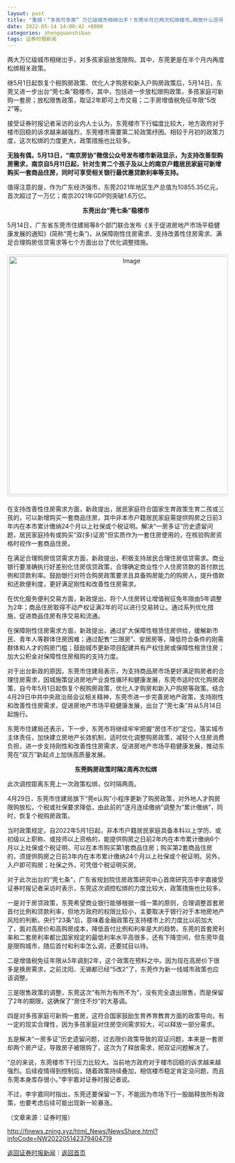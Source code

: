 ```yaml
---
layout: post
title: "重磅！“多孩可多房” 万亿级城市相继岀手！东莞半月已两次松绑楼市…释放什么信号？"
date: 2022-05-14 14:00:42 +0800
categories: zhengquanshibao
tags: 证券时报新闻
---
```

<p>两大万亿级城市相继岀手，对多孩家庭放宽限购。其中，东莞更是在半个月内再度松绑相关政策。</p>
 <p>继5月1日起恢复个税购房政策、优化人才购房和新入户购房政策后，5月14日，东莞又进一步出台“莞七条”稳楼市，其中，包括进一步放松限购政策，多孩家庭可新购一套房；放松限售政策，取证2年即可上市交易；二手房增值税免征年限“5改2”等。 </p>
 <p>接受证券时报记者采访的业内人士认为，东莞楼市下行幅度比较大，地方政府对于楼市回稳的诉求越来越强烈，东莞楼市需要第二轮政策纾困。相较于月初的政策力度，这次松绑的力度更大，政策措施也比较多。 </p>
 <p><strong>无独有偶，5月13日，“南京房协”微信公众号发布楼市新政显示，为支持改善型购房需求，南京自5月11日起，针对生育二个孩子及以上的南京户籍居民家庭可新增购买一套商品住房，同时可享受相关银行最优惠贷款利率等支持。</strong></p>
 <p>值得注意的是，作为广东经济强市，东莞2021年地区生产总值为10855.35亿元，首次超过了一万亿；南京2021年GDP则突破1.6万亿。</p><p align="center"><strong>东莞出台“莞七条”稳楼市</strong></p><p>5月14日，广东省东莞市住建局等8个部门联合发布《关于促进房地产市场平稳健康发展的通知》(简称“莞七条”)，从保障刚性住房需求、支持改善性住房需求、满足合理购房信贷需求等七个方面出台了优化调整措施。 </p>
 <center><img src="https://dfscdn.dfcfw.com/download/D25676698422374588917_w553h248.jpg" alt="Image" width="553" style="border:#d1d1d1 1px solid;padding:3px;margin:5px 0;" /></center><p>在支持改善性住房需求方面，新政提出，居民家庭符合国家生育政策生育二孩或三孩的，可以新增购买一套商品住房，其中非本市户籍居民家庭需提供购房之日前3年内在本市累计缴纳24个月以上社保或个税证明。解决“一房多证”历史遗留问题，居民家庭持有或购买“双(多)证房”但实质作为一套住房使用的，在核验购房资格时视作一套商品住房。 </p>
 <p>在满足合理购房信贷需求方面，新政提出，积极支持居民合理住房信贷需求。商业银行要准确执行好差别化住房信贷政策，合理确定商业性个人住房贷款的首付款比例和贷款利率。鼓励银行对符合购房政策要求且具备购房能力的购房人，提升借款和还款便利度，更好满足刚性和改善性住房需求。 </p>
 <p>在优化服务便利交易方面，新政提出，将个人住房转让增值税征免年限由5年调整为2年；商品住房取得不动产权证满2年的可以进行交易转让。通过系列优化措施，促进商品住房有序交易和流通。 </p>
 <p>在保障刚性住房需求方面，新政提出，通过扩大保障性租赁住房供给，缓解新市民、青年人等群体住房困难；通过配售“三限房”、安居房等，降低符合条件的刚需群体和人才的购房门槛；鼓励城市更新项目配建共有产权住房或保障性租赁住房；加大公积金对保障性住房租购的支持力度。 </p>
 <p>对于出台新政的原因，东莞市住建局表示，为支持商品房市场更好满足购房者的合理住房需求，因城施策促进房地产业良性循环和健康发展，东莞市适时优化购房政策，自今年5月1日起恢复个税购房政策，优化人才购房和新入户购房等政策。结合4月29日中共中央政治局会议相关精神，东莞市进一步完善房地产政策，支持刚性和改善性住房需求，促进房地产市场平稳健康发展，出台了“莞七条”并从5月14日起施行。 </p>
 <p>东莞市住建局还表示，下一步，东莞市将继续牢牢把握“房住不炒”定位，落实城市主体责任，加快建立房地产长效机制，适时优化调整购房政策，减轻个人住房消费负担，进一步支持刚性和改善性住房需求，促进房地产市场平稳健康发展，推动东莞在“双万”新起点上加快高质量发展。</p><p align="center"><strong>东莞购房政策时隔2周再次松绑</strong></p><p>此次调控距离东莞上一次政策松绑，仅时隔两周。 </p>
 <p>4月29日，东莞市住建局旗下“莞e认购”小程序更新了购房政策，对外地人才购房限购放松，个税或社保要求降低，由此前的“逐月连续缴纳”调整为“累计缴纳”，同时，恢复个税购房政策。 </p>
 <p>当时政策规定，自2022年5月1日起，非本市户籍居民家庭具备本科以上学历、或初级以上职称、或技师以上资格的，能提供购房之日前2年内在本市累计缴纳6个月以上社保或个税证明，可以在本市购买第1套商品住房；购买第2套商品住房的，须提供购房之日前3年内在本市累计缴纳24个月以上社保或个税证明。另外，入户即可购房；社保之外，可凭借个税证明买房。 </p>
 <p>对于此次出台的“莞七条”，广东省规划院住房政策研究中心首席研究员李宇嘉接受证券时报记者采访时表示，东莞这次调控松绑的力度比较大，政策措施也比较多。 </p>
 <p>一是对于房贷政策，东莞希望商业银行能够根据一城一策的原则，合理调整首套房首付比例和贷款利率，但地方政府的权限比较小，主要取决于银行对于本地房地产风险的判断。央行“23条”后，意味着金融政策在支持楼市上的力度比以前加大了，面对高房价和高购房成本，降低首付比例和利率是大的趋势。东莞的首套房利率和二套房利率都比国家规定的最低利率水平高很多，还有下降空间，但东莞毕竟是限购城市，随后首付和利率怎么调，还要拭目以待。</p>
 <p>二是增值税免征年限从5年调到2年，这个政策在预料之中。因为现在高房价下很多是换房需求，之前沈阳、无锡都已经“5改2”了，东莞作为新一线城市政策也应该调整。</p>
 <p>三是限售政策的调整，东莞这次“有所为有所不为”，没有完全退出限售，而是保留了2年的期限，这确保了“房住不炒”的大基调。</p>
 <p>四是对多孩家庭可新购一套房，这符合国家鼓励生育养育教育方面的政策导向，有一定的现实合理性，因为多孩家庭对住房空间需求较大，可以释放一部分需求。</p>
 <p>五是解决“一房多证”历史遗留问题，过去限价政策导致的双证问题，本来是一套房却两个房产证，导致房子被限购了，这次为了释放需求，把双证问题解决了。</p>
 <p>“总的来说，东莞楼市下行压力比较大。当前地方政府对于楼市回稳的诉求越来越强烈。后续疫情得到控制后，随着政策持续叠加，相信楼市稳定肯定没问题，而且东莞本身库存很小。”李宇嘉对证券时报记者说。 </p>
 <p>不过，李宇嘉同时指出，东莞还要保留一下，不能因为市场下行一股脑释放所有政策，也要考虑后续可能出现新一轮暴涨。</p><p class="em_media">（文章来源：证券时报）</p>

<http://finews.zning.xyz/html_News/NewsShare.html?infoCode=NW202205142379404719>

[返回证券时报新闻](//finews.withounder.com/category/zhengquanshibao.html)｜[返回首页](//finews.withounder.com/)